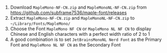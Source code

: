 1. Download `MapleMono-NF-CN.zip` and `MapleMonoNL-NF-CN.zip` from https://github.com/subframe7536/maple-font/releases
2. Extract `MapleMono-NF-CN.zip` and `MapleMonoNL-NF-CN.zip` to `~/Library/Fonts/MapleMono/`
3. Choose the Font `MapleMono NF CN` or `MapleMono NL NF CN` to display Chinese and English characters with a perfect width ratio of 2 to 1
4. A good combination is to set `JetBrainsMonoNL Nerd Font` as the Primary Font and `MapleMono NL NF CN` as the Secondary Font
